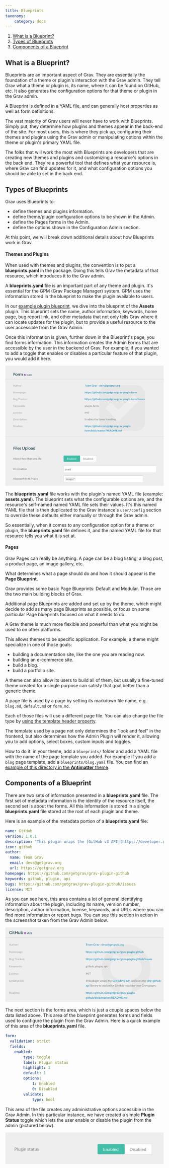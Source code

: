 ```yaml
---
title: Blueprints
taxonomy:
    category: docs
---
```


1. [What is a Blueprint?](#what-is-a-blueprint)
1. [Types of Blueprints](#types-of-blueprints)
1. [Components of a Blueprint](#components-of-a-blueprint)

## What is a Blueprint?

Blueprints are an important aspect of Grav. They are essentially the foundation of a theme or plugin's interaction with the Grav admin. They tell Grav what a theme or plugin is, its name, where it can be found on GitHub, etc. It also generates the configuration options for that theme or plugin in the Grav admin. 

A Blueprint is defined in a YAML file, and can generally host properties as well as form definitions.

The vast majority of Grav users will never have to work with Blueprints. Simply put, they determine how plugins and themes appear in the back-end of the site. For most users, this is where they pick up, configuring their themes and plugins using the Grav admin or manipulating options within the theme or plugin's primary YAML file.

The folks that will work the most with Blueprints are developers that are creating new themes and plugins and customizing a resource's options in the back end. They're a powerful tool that defines what your resource is, where Grav can find updates for it, and what configuration options you should be able to set in the back end.

## Types of Blueprints

Grav uses Blueprints to:

- define themes and plugins information.
- define theme/plugin configuration options to be shown in the Admin.
- define the Pages forms in the Admin.
- define the options shown in the Configuration Admin section.

At this point, we will break down additional details about how Blueprints work in Grav.

#### Themes and Plugins

When used with themes and plugins, the convention is to put a **blueprints.yaml** in the package. Doing this tells Grav the metadata of that resource, which introduces it to the Grav admin.

A **blueprints.yaml** file is an important part of any theme and plugin. It's essential for the GPM (Grav Package Manager) system. GPM uses the information stored in the blueprint to make the plugin available to users.

In our [example plugin blueprint](example-plugin-blueprint), we dive into the blueprint of the **Assets** plugin. This blueprint sets the name, author information, keywords, home page, bug report link, and other metadata that not only tells Grav where it can locate updates for the plugin, but to provide a useful resource to the user accessible from the Grav Admin.

Once this information is given, further down in the Blueprint's page, you find forms information. This information creates the Admin Forms that are accessible by the user in the backend of Grav. For example, if you wanted to add a toggle that enables or disables a particular feature of that plugin, you would add it here.

![Admin Forms](blueprints_1.png?classes=shadow)

The **blueprints.yaml** file works with the plugin's named YAML file (example: **assets.yaml**). The blueprint sets what the configurable options are, and the resource's self-named named YAML file sets their values. It's this named YAML file that is then duplicated to the Grav instance's `user/config` section to override these defaults either manually or through the Grav admin.

So essentially, when it comes to any configuration option for a theme or plugin, the **blueprints.yaml** file defines it, and the named YAML file for that resource tells you what it is set at.

#### Pages

Grav Pages can really be anything. A page can be a blog listing, a blog post, a product page, an image gallery, etc.

What determines what a page should do and how it should appear is the **Page Blueprint**.

Grav provides some basic Page Blueprints: Default and Modular. Those are the two main building blocks of Grav.

Additional page Blueprints are added and set up by the theme, which might decide to add as many page Blueprints as possible, or focus on some particular Page blueprints focused on what it needs to do.

A Grav theme is much more flexible and powerful than what you might be used to on other platforms.

This allows themes to be specific application. For example, a theme might specialize in one of those goals:

- building a documentation site, like the one you are reading now.
- building an e-commerce site.
- build a blog.
- build a portfolio site.

A theme can also allow its users to build all of them, but usually a fine-tuned theme created for a single purpose can satisfy that goal better than a generic theme.

A page file is used by a page by setting its markdown file name, e.g. `blog.md`, `default.md` or `form.md`.

Each of those files will use a different page file. You can also change the file type by [using the template header property](https://learn.getgrav.org/content/headers#template).

The template used by a page not only determines the "look and feel" in the frontend, but also determines how the Admin Plugin will render it, allowing you to add options, select boxes, custom inputs and toggles.

How to do it: in your theme, add a `blueprints/` folder and add a YAML file with the name of the page template you added. For example if you add a `blog` page template, add a `blueprints/blog.yaml` file. You can find an [example of this directory in the **Antimatter** theme](https://github.com/getgrav/grav-theme-antimatter/tree/develop/blueprints).

## Components of a Blueprint

There are two sets of information presented in a **blueprints.yaml** file. The first set of metadata information is the identity of the resource itself, the second set is about the forms. All this information is stored in a single **blueprints.yaml** file stored at the root of each plugin and theme.

Here is an example of the metadata portion of a **blueprints.yaml** file:

```yaml
name: GitHub
version: 1.0.1
description: "This plugin wraps the [GitHub v3 API](https://developer.github.com/v3/) and uses the [php-github-api](https://github.com/KnpLabs/php-github-api/) library to add a nice GitHub touch to your Grav pages."
icon: github
author:
  name: Team Grav
  email: devs@getgrav.org
  url: https://getgrav.org
homepage: https://github.com/getgrav/grav-plugin-github
keywords: github, plugin, api
bugs: https://github.com/getgrav/grav-plugin-github/issues
license: MIT
```

As you can see here, this area contains a lot of general identifying information about the plugin, including its name, version number, description, author information, license, keywords, and URLs where you can find more information or report bugs. You can see this section in action in the screenshot taken from the Grav Admin below.

![Admin Forms](blueprints_2.png?classes=shadow)

The next section is the forms area, which is just a couple spaces below the data listed above. This area of the blueprint generates forms and fields used to configure the plugin from the Grav Admin. Here is a quick example of this area of the **blueprints.yaml** file.

```yaml
form:
  validation: strict
  fields:
    enabled:
        type: toggle
        label: Plugin status
        highlight: 1
        default: 1
        options:
            1: Enabled
            0: Disabled
        validate:
            type: bool
```

This area of the file creates any administrative options accessible in the Grav Admin. In this particular instance, we have created a simple **Plugin Status** toggle which lets the user enable or disable the plugin from the admin (pictured below).

![Admin Forms](blueprints_3.png?classes=shadow)
